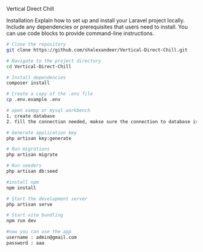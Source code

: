 Vertical Direct Chill

Installation
Explain how to set up and install your Laravel project locally. Include any dependencies or prerequisites that users need to install. You can use code blocks to provide command-line instructions.

```bash
# Clone the repository
git clone https://github.com/shalexandeer/Vertical-Direct-Chill.git

# Navigate to the project directory
cd Vertical-Direct-Chill

# Install dependencies
composer install

# Create a copy of the .env file
cp .env.example .env

# open xampp or mysql workbench
1. create database
2. fill the connection needed, makse sure the connection to database is success

# Generate application key
php artisan key:generate

# Run migrations
php artisan migrate

# Run seeders
php artisan db:seed

#install npm
npm install

# Start the development server
php artisan serve

# Start vite bundling
npm run dev

#now you can use the app
username : admin@gmail.com
password : aaa
```
